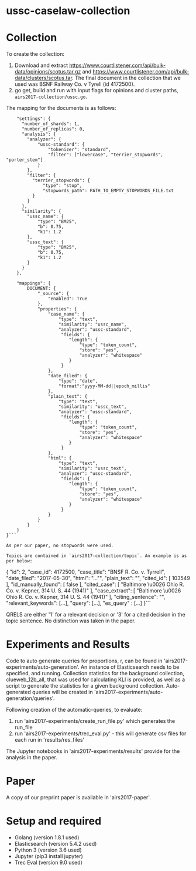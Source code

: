 # ussc-caselaw-collection

# Collection
To create the collection: 
1. Download and extract https://www.courtlistener.com/api/bulk-data/opinions/scotus.tar.gz and https://www.courtlistener.com/api/bulk-data/clusters/scotus.tar. The final document in the collection that we used was BSNF Railway Co. v Tyrell (id 4172500).
2. go get, build and run with input flags for opinions and cluster paths, `airs2017-collection/ussc.go`.

The mapping for the documents is as follows: 

```index_request = {
    "settings": {
      "number_of_shards": 1,
      "number_of_replicas": 0,
      "analysis": {
        "analyzer": {
            "ussc-standard": {
                "tokenizer": "standard",
                "filter": ["lowercase", "terrier_stopwords", "porter_stem"]
            }
        },
        "filter": {
          "terrier_stopwords": {
              "type": "stop",
              "stopwords_path": PATH_TO_EMPTY_STOPWORDS_FILE.txt
          }
        }
      },
      "similarity": {
        "ussc_name": {
            "type": "BM25",
            "b": 0.75,
            "k1": 1.2
        },
        "ussc_text": {
            "type": "BM25",
            "b": 0.75,
            "k1": 1.2
        }
      }
    },

    "mappings": {
        DOCUMENT: {
            "_source": {
                "enabled": True
            },
            "properties": {
                "case_name": {
                    "type": "text",
                    "similarity": "ussc_name",
                    "analyzer": "ussc-standard",
                     "fields": {
                        "length": {
                            "type": "token_count",
                            "store": "yes",
                            "analyzer": "whitespace"
                        }
                     }
                },
                "date_filed": {
                    "type": "date",
                    "format":"yyyy-MM-dd||epoch_millis"
                },
                "plain_text": {
                    "type": "text",
                    "similarity": "ussc_text",
                    "analyzer": "ussc-standard",
                     "fields": {
                        "length": {
                            "type": "token_count",
                            "store": "yes",
                            "analyzer": "whitespace"
                        }
                     }
                }, 
                "html": {
                    "type": "text",
                    "similarity": "ussc_text",
                    "analyzer": "ussc-standard",
                     "fields": {
                        "length": {
                            "type": "token_count",
                            "store": "yes",
                            "analyzer": "whitespace"
                        }
                     }
                }
            }
        }
    }
}```

As per our paper, no stopwords were used. 

Topics are contained in `airs2017-collection/topic`. An example is as per below:
```
{
  "id": 2,
  "case_id": 4172500,
  "case_title": "BNSF R. Co. v. Tyrrell",
  "date_filed": "2017-05-30",
  "html": "..."",
  "plain_text": "",
  "cited_id": [
    103549
  ],
  "id_manually_found": [
    false
  ],
  "cited_case": [
    "Baltimore \u0026 Ohio R. Co. v. Kepner, 314 U. S. 44 (1941)"
  ],
  "case_extract": [
    "Baltimore \u0026 Ohio R. Co. v. Kepner, 314 U. S. 44 (1941)"
  ],
  "citing_sentence": "",
  "relevant_keywords": [...],
  "query": [...],
  "es_query" : [...]
}```

QRELS are either '1' for a relevant decision or '3' for a cited decision in the topic sentence. No distinction was taken in the paper. 

# Experiments and Results
Code to auto generate queries for proportions, r, can be found in 'airs2017-experiments/auto-generation'. An instance of Elasticsearch needs to be specified, and running. Collection statistics for the background collection, clueweb_12b_all, that was used for calculating KLI is provided, as well as a script to generate the statistics for a given background collection. Auto-generated queries will be created in 'airs2017-experiments/auto-generation/queries'.

Following creation of the automatic-queries, to evaluate:
1. run 'airs2017-experiments/create_run_file.py' which generates the run_file
2. run 'airs2017-experiments/trec_eval.py' - this will generate csv files for each run in 'results/res_files'

The Jupyter notebooks in 'airs2017-experiments/results' provide for the analysis in the paper. 

# Paper
A copy of our preprint paper is available in 'airs2017-paper'.

# Setup and required 
- Golang (version 1.8.1 used)
- Elasticsearch (version 5.4.2 used)
- Python 3 (version 3.6 used)
- Jupyter (pip3 install jupyter)
- Trec Eval (version 9.0 used)
